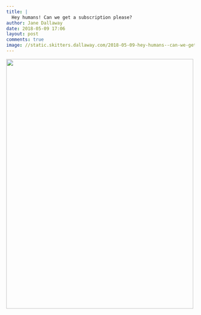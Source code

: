 ```yaml
---
title: |
  Hey humans! Can we get a subscription please?
author: Jane Dallaway
date: 2018-05-09 17:06
layout: post
comments: true
image: //static.skitters.dallaway.com/2018-05-09-hey-humans--can-we-get-a-subscription-please-thumb-1-IMG_1662.JPG
---
```


<div>
        <a href="//static.skitters.dallaway.com/2018-05-09-hey-humans--can-we-get-a-subscription-please-fullsize-1-IMG_1662.JPG">
          <img src="//static.skitters.dallaway.com/2018-05-09-hey-humans--can-we-get-a-subscription-please-thumb-1-IMG_1662.JPG" width="500" height="667"/>
        </a>
      </div>



  

      